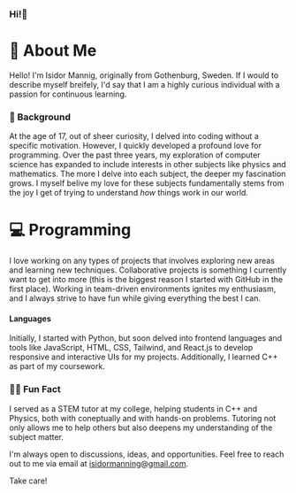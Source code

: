 ### Hi!👋

# 🚀 About Me
Hello! I'm Isidor Mannig, originally from Gothenburg, Sweden. If I would to describe myself breifely, I'd say that I am a highly curious individual with a passion for continuous learning.

### 📖 Background
At the age of 17, out of sheer curiosity, I delved into coding without a specific motivation. However, I quickly developed a profound love for programming. Over the past three years, my exploration of computer science has expanded to include interests in other subjects like physics and mathematics. The more I delve into each subject, the deeper my fascination grows. I myself belive my love for these subjects fundamentally stems from the joy I get of trying to understand _how_ things work in our world. 

# 💻 Programming
I love working on any types of projects that involves exploring new areas and learning new techniques. Collaborative projects is something I currently want to get into more (this is the biggest reason I started with GitHub in the first place). Working in team-driven environments ignites my enthusiasm, and I always strive to have fun while giving everything the best I can.

#### Languages
Initially, I started with Python, but soon delved into frontend languages and tools like JavaScript, HTML, CSS, Tailwind, and React.js to develop responsive and interactive UIs for my projects. Additionally, I learned C++ as part of my coursework.

### 👨‍🏫 Fun Fact
I served as a STEM tutor at my college, helping students in C++ and Physics, both with coneptually and with hands-on problems. Tutoring not only allows me to help others but also deepens my understanding of the subject matter.


I'm always open to discussions, ideas, and opportunities. Feel free to reach out to me via email at isidormanning@gmail.com.

Take care!
